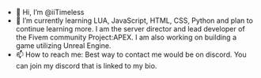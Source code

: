 - 👋 Hi, I’m @iiTimeless
- 🌱 I’m currently learning LUA, JavaScript, HTML, CSS, Python and plan to continue learning more. I am the server director and lead developer of the Fivem community Project:APEX. I am also working on building a game utilizing Unreal Engine.
- 📫 How to reach me: Best way to contact me would be on discord. You can join my discord that is linked to my bio.
